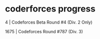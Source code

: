 # coderforces progress

4 | Codeforces Beta Round #4 (Div. 2 Only)

1675 | Codeforces Round #787 (Div. 3)


